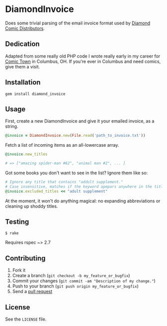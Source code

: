 # DiamondInvoice

Does some trivial parsing of the email invoice format used by [Diamond Comic
Distributors](http://www.diamondcomics.com/). 

## Dedication

Adapted from some really old PHP code I wrote really early in my career for
[Comic Town](http://comictown.net) in Columbus, OH. If you're ever in Columbus
and need comics, give them a visit. 

## Installation

    gem install diamond_invoice

## Usage

First, create a new DiamondInvoice and give it your emailed invoice, as a
string.

```ruby
@invoice = DiamondInvoice.new(File.read('path_to_invoice.txt'))
```

Fetch a list of incoming items as an all-lowercase array.

```ruby
@invoice.new_titles

# => ["amazing spider-man #62", "animal man #2", ... ]
```

Got some books you don't want to see in the list? Ignore them like so:

```ruby
# Ignore any title that contains "addult supplement."
# Case insensitive, matches if the keyword apepars anywhere in the title.
@invoice.excluded_titles << "adult supplement" 
```

At the moment, it won't do anything magical: no expanding abbreviations or cleaning up shoddy
titles.

## Testing

    $ rake 

Requires rspec ~> 2.7

## Contributing

1. Fork it
2. Create a branch (`git checkout -b my_feature_or_bugfix`)
3. Commit your changes (`git commit -am "Description of my change."`)
4. Push to your branch (`git push origin my_feature_or_bugfix`)
5. Send a [pull request](http://help.github.com/send-pull-requests/)

## License

See the `LICENSE` file.
